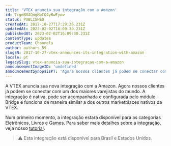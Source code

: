 ```yaml
---
title: 'VTEX anuncia sua integração com a Amazon'
id: 7igmBX4QogMoCQ4y6wEyow
status: PUBLISHED
createdAt: 2017-10-27T17:29:26.231Z
updatedAt: 2023-02-02T16:09:30.231Z
publishedAt: 2023-02-02T16:09:30.231Z
contentType: updates
productTeam: Channels
author: authors_59
slugEN: 2017-10-27-vtex-announces-its-integration-with-amazon
locale: pt
legacySlug: vtex-anuncia-sua-integracao-com-a-amazon
announcementImageID: 'undefined'
announcementSynopsisPT: 'Agora nossos clientes já podem se conectar com um dos maiores varejistas do mundo'
---
```


A VTEX anuncia sua nova integração com a Amazon. Agora nossos clientes já podem se conectar com um dos maiores varejistas do mundo. A integração é nativa, pode ser acompanhada e configurada pelo módulo Bridge e funciona de maneira similar a dos outros marketplaces nativos da VTEX.

Num primeiro momento, a integração estará disponível para as categorias Eletrônicos, Livros e Games. Para saber mais detalhes sobre a integração, veja nosso [tutorial](https://help.vtex.com/pt/tracks/configurar-integracao-com-a-amazon--6sgd4Pagy3wNsWKBvmIFrP "tutorial").

> ⚠️ Esta integração está disponível para Brasil e Estados Unidos.

